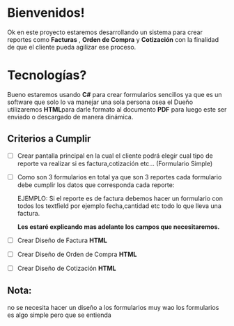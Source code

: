 # Bienvenidos!

Ok en este proyecto estaremos desarrollando un sistema para crear reportes como **Facturas** , **Orden de Compra** y **Cotización** con la finalidad de que el cliente pueda agilizar ese proceso.


# Tecnologías?

Bueno estaremos usando **C#** para crear formularios sencillos ya que es un software que solo lo va manejar una sola persona osea el Dueño utilizaremos **HTML**para darle formato al documento **PDF** para luego este ser enviado o descargado de manera dinámica.

## Criterios a Cumplir

	
	

 - [ ] Crear pantalla principal en la cual el cliente podrá elegir cual tipo de reporte va realizar si es factura,cotización etc... (Formulario Simple)
 - [ ] Como son 3 formularios en total  ya que son 3 reportes cada formulario debe cumplir los datos que corresponda cada reporte:
 
	 EJEMPLO: Si el reporte es de factura debemos hacer un formulario con todos los textfield por ejemplo fecha,cantidad etc todo lo que lleva una factura.
	 
	  **Les estaré explicando mas adelante los campos que necesitaremos.**
	 
 - [ ] Crear Diseño de Factura **HTML**
 - [ ] Crear Diseño de Orden de Compra **HTML**
 - [ ] Crear Diseño de Cotización **HTML**
 

## Nota:
no se necesita hacer un diseño a los formularios muy wao los formularios es algo simple pero que se entienda
 
